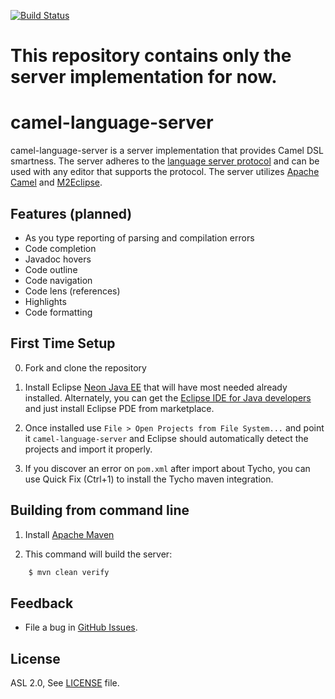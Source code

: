 [![Build Status](https://travis-ci.org/lhein/camel-language-server.svg?branch=master)](https://travis-ci.org/lhein/camel-language-server)

This repository contains only the server implementation for now.
=========================

camel-language-server
=====================

camel-language-server is a server implementation that provides Camel DSL smartness.
The server adheres to the [language server protocol](https://github.com/Microsoft/language-server-protocol)
and can be used with any editor that supports the protocol.  The server utilizes [Apache Camel](http://camel.apache.org/) and [M2Eclipse](http://www.eclipse.org/m2e/).

Features (planned)
--------------
* As you type reporting of parsing and compilation errors
* Code completion
* Javadoc hovers
* Code outline
* Code navigation
* Code lens (references)
* Highlights
* Code formatting


First Time Setup
--------------
0. Fork and clone the repository
1. Install Eclipse [Neon Java EE](http://www.eclipse.org/downloads/packages/eclipse-ide-java-ee-developers/neonr)
that will have most needed already installed. Alternately,
you can get the [Eclipse IDE for Java developers](http://www.eclipse.org/downloads/packages/eclipse-ide-java-developers/neonr)
and just install Eclipse PDE from marketplace.

2. Once installed use `File > Open Projects from File System...` and
point it `camel-language-server` and Eclipse should automatically
detect the projects and import it properly.

3. If you discover an error on `pom.xml` after import about Tycho, you can use Quick Fix
(Ctrl+1) to install the Tycho maven integration.


Building from command line
----------------------------

1. Install [Apache Maven](https://maven.apache.org/)

2. This command will build the server:
```bash    
    $ mvn clean verify
````


Feedback
---------

* File a bug in [GitHub Issues](https://github.com/lhein/camel-language-server/issues).


License
-------
ASL 2.0, See [LICENSE](LICENSE) file.

